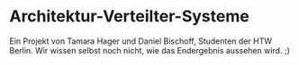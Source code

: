 # Architektur-Verteilter-Systeme

Ein Projekt von Tamara Hager und Daniel Bischoff, Studenten der HTW Berlin. Wir wissen selbst noch nicht, wie das Endergebnis aussehen wird. ;)